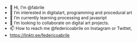 - 👋 Hi, I’m @fabrile
- 👀 I’m interested in digitalart, programming and procedural art
- 🌱 I’m currently learning processing and javasript
- 💞️ I’m looking to collaborate on digital art projects.
- 📫 How to reach me @federicoabrile on Instagram or Twittet, 
-   https://linktr.ee/federicoabrile

<!---
fabrile/fabrile is a ✨ special ✨ repository because its `README.md` (this file) appears on your GitHub profile.
You can click the Preview link to take a look at your changes.
--->
